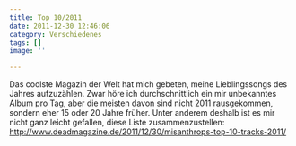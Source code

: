 ```yaml
---
title: Top 10/2011
date: 2011-12-30 12:46:06
category: Verschiedenes
tags: []
image: ''

---
```


Das coolste Magazin der Welt hat mich gebeten, meine Lieblingssongs des Jahres aufzuzählen. Zwar höre ich durchschnittlich ein mir unbekanntes Album pro Tag, aber die meisten davon sind nicht 2011 rausgekommen, sondern eher 15 oder 20 Jahre früher. Unter anderem deshalb ist es mir nicht ganz leicht gefallen, diese Liste zusammenzustellen:  
<http://www.deadmagazine.de/2011/12/30/misanthrops-top-10-tracks-2011/>
